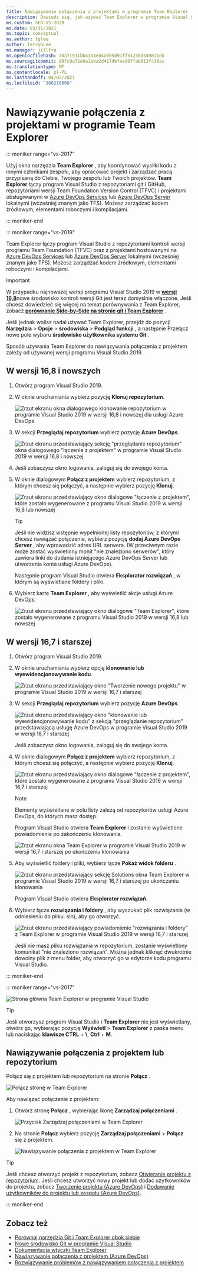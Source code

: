 ```yaml
---
title: Nawiązywanie połączenia z projektami w programie Team Explorer
description: Dowiedz się, jak używać Team Explorer w programie Visual Studio do pracy z członkami zespołu w celu opracowywania projektów i zarządzania nimi.
ms.custom: SEO-VS-2020
ms.date: 03/31/2021
ms.topic: conceptual
ms.author: tglee
author: TerryGLee
ms.manager: jillfra
ms.openlocfilehash: 78a71911bb4334e04a085d91ff51238d34981beb
ms.sourcegitcommit: 80fc9a72e9a1aba2d417dbfee997fab013fc36ac
ms.translationtype: MT
ms.contentlocale: pl-PL
ms.lasthandoff: 04/02/2021
ms.locfileid: "106216608"
---
```

# <a name="connect-to-projects-in-team-explorer"></a>Nawiązywanie połączenia z projektami w programie Team Explorer

::: moniker range="vs-2017"

Użyj okna narzędzia **Team Explorer** , aby koordynować wysiłki kodu z innymi członkami zespołu, aby opracować projekt i zarządzać pracą przypisaną do Ciebie, Twojego zespołu lub Twoich projektów. **Team Explorer** łączy program Visual Studio z repozytoriami git i GitHub, repozytoriami wersji Team Foundation Version Control (TFVC) i projektami obsługiwanymi w [Azure DevOps Services](/azure/devops/user-guide/what-is-azure-devops-services) lub [Azure DevOps Server](/azure/devops/index-all) lokalnymi (wcześniej znanym jako TFS). Możesz zarządzać kodem źródłowym, elementami roboczymi i kompilacjami.

::: moniker-end

::: moniker range="vs-2019"

Team Explorer łączy program Visual Studio z repozytoriami kontroli wersji programu Team Foundation (TFVC) oraz z projektami hostowanymi na [Azure DevOps Services](/azure/devops/user-guide/what-is-azure-devops-services) lub [Azure DevOps Server](/azure/devops/user-guide/about-azure-devops-services-tfs?view=azure-devops&preserve-view=true) lokalnymi (wcześniej znanym jako TFS). Możesz zarządzać kodem źródłowym, elementami roboczymi i kompilacjami.

> [!IMPORTANT]
> W przypadku najnowszej wersji programu Visual Studio 2019 w [**wersji 16,8**](/visualstudio/releases/2019/release-notes/)nowe środowisko kontroli wersji Git jest teraz domyślnie włączone. Jeśli chcesz dowiedzieć się więcej na temat porównywania z Team Explorer, zobacz [**porównanie Side-by-Side na stronie git i Team Explorer**](git-team-explorer-feature-comparison.md) .
>
> Jeśli jednak wolisz nadal używać Team Explorer, przejdź do pozycji **Narzędzia** > **Opcje** > **środowiska** > **Podgląd funkcji** , a następnie Przełącz nowe pole wyboru **środowisko użytkownika systemu Git** .

Sposób używania Team Explorer do nawiązywania połączenia z projektem zależy od używanej wersji programu Visual Studio 2019.

## <a name="in-version-168-and-later"></a>W wersji 16,8 i nowszych

1. Otwórz program Visual Studio 2019.

1. W oknie uruchamiania wybierz pozycję **Klonuj repozytorium**.

   ![Zrzut ekranu okna dialogowego klonowanie repozytorium w programie Visual Studio 2019 w wersji 16,8 i nowszej dla usługi Azure DevOps](../ide/media/vs-2019/clone-repository.png)

1. W sekcji **Przeglądaj repozytorium** wybierz pozycję **Azure DevOps**.

    ![Zrzut ekranu przedstawiający sekcję "przeglądanie repozytorium" okna dialogowego "łączenie z projektem" w programie Visual Studio 2019 w wersji 16,8 i nowszej](../ide/media/vs-2019/browse-repository-azure-devops.png)

1. Jeśli zobaczysz okno logowania, zaloguj się do swojego konta.

1. W oknie dialogowym **Połącz z projektem** wybierz repozytorium, z którym chcesz się połączyć, a następnie wybierz pozycję **Klonuj**.

      ![Zrzut ekranu przedstawiający okno dialogowe "łączenie z projektem", które zostało wygenerowane z programu Visual Studio 2019 w wersji 16,8 lub nowszej](../ide/media/vs-2019/connect-project-azure-devops.png)

      > [!TIP]
      > Jeśli nie widzisz wstępnie wypełnionej listy repozytoriów, z którymi chcesz nawiązać połączenie, wybierz pozycję **dodaj Azure DevOps Server** , aby wprowadzić adres URL serwera. (W przeciwnym razie może zostać wyświetlony monit "nie znaleziono serwerów", który zawiera linki do dodania istniejącego Azure DevOps Server lub utworzenia konta usługi Azure DevOps).

   Następnie program Visual Studio otwiera **Eksplorator rozwiązań** , w którym są wyświetlane foldery i pliki.

1. Wybierz kartę **Team Explorer** , aby wyświetlić akcje usługi Azure DevOps.

      ![Zrzut ekranu przedstawiający okno dialogowe "Team Explorer", które zostało wygenerowane z programu Visual Studio 2019 w wersji 16,8 lub nowszej](../ide/media/vs-2019/team-explorer-azure-devops.png)

## <a name="in-version-167-and-earlier"></a>W wersji 16,7 i starszej

1. Otwórz program Visual Studio 2019.

1. W oknie uruchamiania wybierz opcję **klonowanie lub wyewidencjonowywanie kodu**.

   ![Zrzut ekranu przedstawiający okno "Tworzenie nowego projektu" w programie Visual Studio 2019 w wersji 16,7 i starszej](../get-started/media/vs-2019/clone-checkout-code-dark.png)

1. W sekcji **Przeglądaj repozytorium** wybierz pozycję **Azure DevOps**.

   ![Zrzut ekranu przedstawiający okno "klonowanie lub wyewidencjonowywanie kodu" z sekcją "przeglądanie repozytorium" przedstawiającą usługę Azure DevOps w programie Visual Studio 2019 w wersji 16,7 i starszej](../get-started/media/vs-2019/clone-checkout-code-git-repo-dark.png)

   Jeśli zobaczysz okno logowania, zaloguj się do swojego konta.

1. W oknie dialogowym **Połącz z projektem** wybierz repozytorium, z którym chcesz się połączyć, a następnie wybierz pozycję **Klonuj**.

      ![Zrzut ekranu przedstawiający okno dialogowe "łączenie z projektem", które zostało wygenerowane z programu Visual Studio 2019 w wersji 16,7 i starszej](../get-started/media/open-proj-azure-devops-connect-cloud-clone.png)

    > [!NOTE]
    > Elementy wyświetlane w polu listy zależą od repozytoriów usługi Azure DevOps, do których masz dostęp.

   Program Visual Studio otwiera **Team Explorer** i zostanie wyświetlone powiadomienie po zakończeniu klonowania.

     ![Zrzut ekranu okna Team Explorer w programie Visual Studio 2019 w wersji 16,7 i starszej po ukończeniu klonowania](../get-started/media/vs-2019/clone-complete-azure-devops.png)

1. Aby wyświetlić foldery i pliki, wybierz łącze **Pokaż widok folderu** .

     ![Zrzut ekranu przedstawiający sekcję Solutions okna Team Explorer w programie Visual Studio 2019 w wersji 16,7 i starszej po ukończeniu klonowania](../get-started/media/vs-2019/show-folder-view-azure-devops.png)

     Program Visual Studio otwiera **Eksplorator rozwiązań**.

1. Wybierz łącze **rozwiązania i foldery** , aby wyszukać plik rozwiązania (w odniesieniu do pliku. sln), aby go otworzyć.

      ![Zrzut ekranu przedstawiający powiadomienie "rozwiązania i foldery" z Team Explorer w programie Visual Studio 2019 w wersji 16,7 i starszej](../get-started/media/open-proj-repo-solutions-folders.png)

   Jeśli nie masz pliku rozwiązania w repozytorium, zostanie wyświetlony komunikat "nie znaleziono rozwiązań". Można jednak kliknąć dwukrotnie dowolny plik z menu folder, aby otworzyć go w edytorze kodu programu Visual Studio.

::: moniker-end

::: moniker range="vs-2017"

![Strona główna Team Explorer w programie Visual Studio](media/team-explorer/team-explorer.png "Strona główna Team Explorer w programie Visual Studio.")

> [!TIP]
> Jeśli otworzysz program Visual Studio i **Team Explorer** nie jest wyświetlany, otwórz go, wybierając pozycję **Wyświetl**  >  **Team Explorer** z paska menu lub naciskając **klawisze CTRL** + **&#92;**, **Ctrl** + **M**.

## <a name="connect-to-a-project-or-repository"></a>Nawiązywanie połączenia z projektem lub repozytorium

Połącz się z projektem lub repozytorium na stronie **Połącz** .

![Połącz stronę w Team Explorer](media/team-explorer/connect.png "Strona Team Explorer-Connect w programie Visual Studio")

Aby nawiązać połączenie z projektem:

1. Otwórz stronę **Połącz** , wybierając ikonę **Zarządzaj połączeniami** .

   ![Przycisk Zarządzaj połączeniami w Team Explorer](media/team-explorer/manage-connections.png "Przycisk Team Explorer-Manage Connections w programie Visual Studio.")

1. Na stronie **Połącz** wybierz pozycję **Zarządzaj połączeniami** > **Połącz** się z projektem.

   ![Nawiązywanie połączenia z projektem w Team Explorer](media/team-explorer/connect-project.png "Opcja Team Explorer — Połącz z projektem w programie Visual Studio.")

> [!TIP]
> Jeśli chcesz otworzyć projekt z repozytorium, zobacz [Otwieranie projektu z repozytorium](../get-started/tutorial-open-project-from-repo-visual-studio-2017.md). Jeśli chcesz utworzyć nowy projekt lub dodać użytkowników do projektu, zobacz [Tworzenie projektu (Azure DevOps)](/azure/devops/organizations/projects/create-project) i [Dodawanie użytkowników do projektu lub zespołu (Azure DevOps)](/azure/devops/organizations/security/add-users-team-project).

::: moniker-end

## <a name="see-also"></a>Zobacz też

- [Porównaj narzędzia Git i Team Explorer obok siebie](git-team-explorer-feature-comparison.md)
- [Nowe środowisko Git w programie Visual Studio](git-with-visual-studio.md)
- [Dokumentacja wtyczki Team Explorer](reference/team-explorer-reference.md)
- [Nawiązywanie połączenia z projektem (Azure DevOps)](/azure/devops/organizations/projects/connect-to-projects)
- [Rozwiązywanie problemów z nawiązywaniem połączenia z projektem](/azure/devops/user-guide/troubleshoot-connection?view=azure-devops&preserve-view=true)
